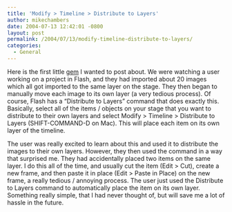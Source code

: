 ```yaml
---
title: 'Modify > Timeline > Distribute to Layers'
author: mikechambers
date: 2004-07-13 12:42:01 -0800
layout: post
permalink: /2004/07/13/modify-timeline-distribute-to-layers/
categories:
  - General
---
```



Here is the first little [gem][1] I wanted to post about. We were watching a user working on a project in Flash, and they had imported about 20 images which all got imported to the same layer on the stage. They then began to manually move each image to its own layer (a very tedious process). Of course, Flash has a &#8220;Distribute to Layers&#8221; command that does exactly this. Basically, select all of the items / objects on your stage that you want to distribute to their own layers and select Modify > Timeline > Distribute to Layers (SHIFT-COMMAND-D on Mac). This will place each item on its own layer of the timeline.

The user was really excited to learn about this and used it to distribute the images to their own layers. However, they then used the command in a way that surprised me. They had accidentally placed two items on the same layer. I do this all of the time, and usually cut the item (Edit > Cut), create a new frame, and then paste it in place (Edit > Paste in Place) on the new frame, a really tedious / annoying process. The user just used the Distribute to Layers command to automatically place the item on its own layer. Something really simple, that I had never thought of, but will save me a lot of hassle in the future.

 [1]: /mesh/archives/005562.cfm